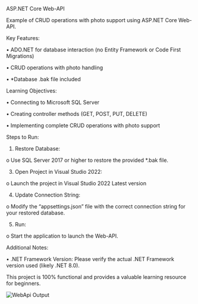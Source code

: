 ASP.NET Core Web-API

Example of CRUD operations with photo support using ASP.NET Core Web-API.

Key Features:

•	ADO.NET for database interaction (no Entity Framework or Code First Migrations)

•	CRUD operations with photo handling

•	*Database .bak file included

Learning Objectives:

•	Connecting to Microsoft SQL Server

•	Creating controller methods (GET, POST, PUT, DELETE)

•	Implementing complete CRUD operations with photo support

Steps to Run:

1.	Restore Database:

o	Use SQL Server 2017 or higher to restore the provided *.bak file.

3.	Open Project in Visual Studio 2022:

o	Launch the project in Visual Studio 2022 Latest version

4.	Update Connection String:

o	Modify the “appsettings.json” file with the correct connection string for your restored database.

5.	Run:

o	Start the application to launch the Web-API.

Additional Notes:

•	.NET Framework Version: Please verify the actual .NET Framework version used (likely .NET 8.0).

This project is 100% functional and provides a valuable learning resource for beginners.


![WebApi Output](https://github.com/HasanSoherwardi/CRUD_ASP.NETCore_WebApi/assets/50473952/787502bb-a57a-4441-b3c7-091b4239b3e1)

